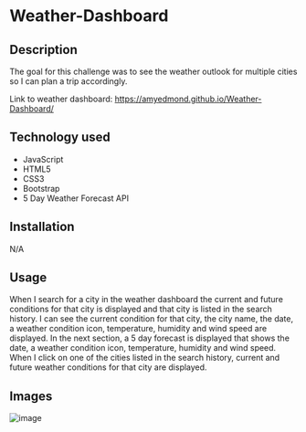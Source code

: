 # Weather-Dashboard

## Description

The goal for this challenge was to see the weather outlook for multiple cities so I can plan a trip accordingly.

Link to weather dashboard: https://amyedmond.github.io/Weather-Dashboard/

## Technology used

* JavaScript 
* HTML5 
* CSS3 
* Bootstrap 
* 5 Day Weather Forecast API

## Installation

N/A

## Usage

When I search for a city in the weather dashboard the current and future conditions for that city is displayed and that city is listed in the search history.
I can see the current condition for that city, the city name, the date, a weather condition icon, temperature, humidity and wind speed are displayed.
In the next section, a 5 day forecast is displayed that shows the date, a weather condition icon, temperature, humidity and wind speed.
When I click on one of the cities listed in the search history, current and future weather conditions for that city are displayed.

## Images
![image](https://user-images.githubusercontent.com/122325607/225497788-27dd3cd0-a69e-4615-8d52-7c24a83a9ac2.png)
